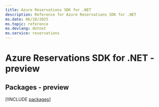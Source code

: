 ```yaml
---
title: Azure Reservations SDK for .NET
description: Reference for Azure Reservations SDK for .NET
ms.date: 06/18/2025
ms.topic: reference
ms.devlang: dotnet
ms.service: reservations
---
```

# Azure Reservations SDK for .NET - preview
## Packages - preview
[!INCLUDE [packages](reservations-index.md)]